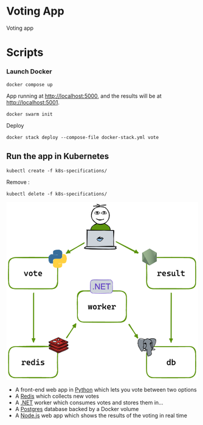 # Voting App 

Voting app

# Scripts

### Launch Docker

```shell
docker compose up
```

App running at <http://localhost:5000>, and the results will be at <http://localhost:5001>.

```shell
docker swarm init
```

Deploy

```shell
docker stack deploy --compose-file docker-stack.yml vote
```

## Run the app in Kubernetes

```shell
kubectl create -f k8s-specifications/
```

Remove :

```shell
kubectl delete -f k8s-specifications/
```

![Architecture diagram](architecture.png)

* A front-end web app in [Python](/vote) which lets you vote between two options
* A [Redis](https://hub.docker.com/_/redis/) which collects new votes
* A [.NET](/worker/) worker which consumes votes and stores them in…
* A [Postgres](https://hub.docker.com/_/postgres/) database backed by a Docker volume
* A [Node.js](/result) web app which shows the results of the voting in real time
